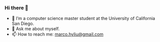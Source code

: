 ### Hi there 👋

- 🔭 I’m a computer science master student at the University of California San Diego.
- 💬 Ask me about myself.
- 📫 How to reach me: marco.hyliu@gmail.com

